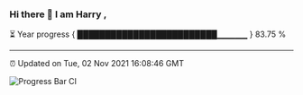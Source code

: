 ### Hi there 👋 I am Harry , 

⏳ Year progress { █████████████████████████▁▁▁▁▁ } 83.75 %

---

⏰ Updated on Tue, 02 Nov 2021 16:08:46 GMT

![Progress Bar CI](https://github.com/duykhang68/duykhang68/workflows/Progress%20Bar%20CI/badge.svg)
